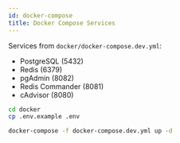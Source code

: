 ```yaml
---
id: docker-compose
title: Docker Compose Services
---
```


Services from `docker/docker-compose.dev.yml`:

- PostgreSQL (5432)
- Redis (6379)
- pgAdmin (8082)
- Redis Commander (8081)
- cAdvisor (8080)

```bash
cd docker
cp .env.example .env

docker-compose -f docker-compose.dev.yml up -d
```
